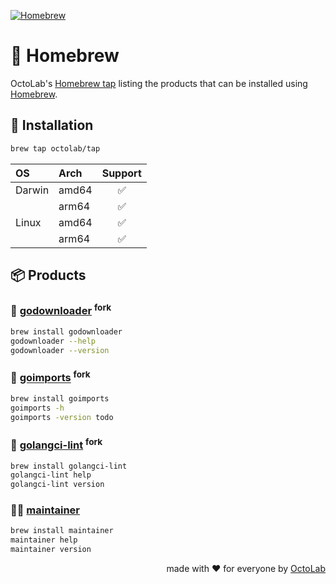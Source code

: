 [![Homebrew][social.preview]][preview.config]

# 🍻 Homebrew

OctoLab's [Homebrew tap](https://docs.brew.sh/Taps) listing the products
that can be installed using [Homebrew](https://brew.sh).
<!-- 🍻 Homebrew tap to install OctoLab products. -->

## 🧩 Installation

```bash
brew tap octolab/tap
```

| OS     | Arch  | Support |
|:-------|:------|:-------:|
| Darwin | amd64 |    ✅    |
|        | arm64 |    ✅    |
| Linux  | amd64 |    ✅    |
|        | arm64 |    ✅    |

## 📦 Products

### 🔧 [godownloader][] <sup>fork</sup>

```bash
brew install godownloader
godownloader --help
godownloader --version
```

[godownloader]: https://github.com/kamilsk/godownloader/releases/tag/homebrew


### 🔧 [goimports][] <sup>fork</sup>

```bash
brew install goimports
goimports -h
goimports -version todo
```

[goimports]: https://github.com/kamilsk/go-tools/releases/tag/goimports


### 🔧 [golangci-lint][] <sup>fork</sup>

```bash
brew install golangci-lint
golangci-lint help
golangci-lint version
```

[golangci-lint]: https://github.com/kamilsk/golangci-lint/releases/tag/looppointer


### 👨‍🔧 [maintainer][]

```bash
brew install maintainer
maintainer help
maintainer version
```

[maintainer]: https://github.com/octomation/maintainer

<p align="right">made with ❤️ for everyone by <a href="https://www.octolab.org/">OctoLab</a></p>

[social.preview]:   https://cdn.octolab.org/repo/homebrew-tap.png
[preview.config]:   https://socialify.git.ci/octolab/homebrew-tap?description=1&font=Raleway&language=1&name=1&owner=1&pattern=Circuit%20Board&theme=Light
[preview.fallback]: https://socialify.git.ci/octolab/homebrew-tap/image?description=1&font=Raleway&language=1&name=1&owner=1&pattern=Circuit%20Board&theme=Light
